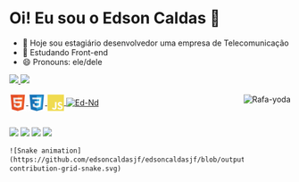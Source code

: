 # Oi! Eu sou o Edson Caldas 👋

- 🌱 Hoje sou estagiário desenvolvedor uma empresa de Telecomunicação
- 📖 Estudando Front-end
- 😄 Pronouns: ele/dele

<div>
  <a href="https://github.com/edsoncaldasjf">
  <img height="180em" src="https://github-readme-stats.vercel.app/api?username=edsoncaldasjf&show_icons=true&theme=dark&include_all_commits=true&count_private=true"/>
  <img height="180em" src="https://github-readme-stats.vercel.app/api/top-langs/?username=edsoncaldasjf&layout=compact&langs_count=7&theme=dark"/>
</div>
  <div style="display: inline_block"><br>
  <img align="center" alt="Ed-HTML" height="30" width="30" src="https://raw.githubusercontent.com/devicons/devicon/master/icons/html5/html5-original.svg">    
  <img align="center" alt="Ed-CSS" height="30" width="30" src="https://raw.githubusercontent.com/devicons/devicon/master/icons/css3/css3-original.svg">
  <img align="center" alt="Ed-Js" height="30" width="30" src="https://raw.githubusercontent.com/devicons/devicon/master/icons/javascript/javascript-plain.svg">
  <img align="center" alt="Ed-Nd" height="30" width="30" src="https://cdn.icon-icons.com/icons2/2415/PNG/512/nodejs_original_logo_icon_146411.png">
  <img align="right" alt="Rafa-yoda" height="150" src="https://c.tenor.com/YAf2ddXNnQUAAAAd/wizard-air-guitar-wizard.gif" >

</div>

  ##
  
  <div> 
  <a href="https://www.youtube.com/channel/UC3PgJPxw6G8DNMVTAw5Oxyg" target="_blank"><img src="https://img.shields.io/badge/YouTube-FF0000?style=for-the-badge&logo=youtube&logoColor=white" target="_blank"></a>
  <a href="https://www.instagram.com/edson_caldasjf/" target="_blank"><img src="https://img.shields.io/badge/-Instagram-%23E4405F?style=for-the-badge&logo=instagram&logoColor=white" target="_blank"></a>  
  <a href = "mailto:edsoncaldasjf@gmail.com"><img src="https://img.shields.io/badge/-Gmail-%23333?style=for-the-badge&logo=gmail&logoColor=white" target="_blank"></a>
  <a href="https://www.linkedin.com/in/edsoncaldasengsoft/" target="_blank"><img src="https://img.shields.io/badge/-LinkedIn-%230077B5?style=for-the-badge&logo=linkedin&logoColor=white" target="_blank"></a> 
 
    ![Snake animation](https://github.com/edsoncaldasjf/edsoncaldasjf/blob/output/github-contribution-grid-snake.svg)

 
</div>
